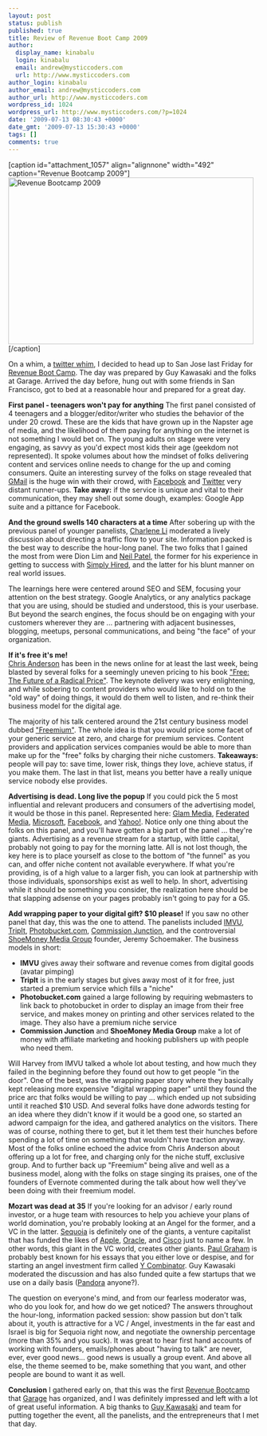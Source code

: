 ```yaml
---
layout: post
status: publish
published: true
title: Review of Revenue Boot Camp 2009
author:
  display_name: kinabalu
  login: kinabalu
  email: andrew@mysticcoders.com
  url: http://www.mysticcoders.com
author_login: kinabalu
author_email: andrew@mysticcoders.com
author_url: http://www.mysticcoders.com
wordpress_id: 1024
wordpress_url: http://www.mysticcoders.com/?p=1024
date: '2009-07-13 08:30:43 +0000'
date_gmt: '2009-07-13 15:30:43 +0000'
tags: []
comments: true
---
```

[caption id="attachment_1057" align="alignnone" width="492" caption="Revenue Bootcamp 2009"]<img src="http://www.mysticcoders.com/wp-content/uploads/2009/07/img_0302.jpg" alt="Revenue Bootcamp 2009" title="Revenue Bootcamp 2009" width="492" height="334" class="size-full wp-image-1057" />[/caption]
<!-- ckey="4BBAF30E" -->
On a whim, a <a href="http://twitter.com/guykawasaki/statuses/2504514954" target="_blank">twitter whim</a>, I decided to head up to San Jose last Friday for <a href="http://revenuebootcamp.garage.com" target="_blank">Revenue Boot Camp</a>.  The day was prepared by Guy Kawasaki and the folks at Garage.  Arrived the day before, hung out with some friends in San Francisco, got to bed at a reasonable hour and prepared for a great day. <a id="more"></a><a id="more-1024"></a>

<strong>First panel - teenagers won't pay for anything</strong>
The first panel consisted of 4 teenagers and a blogger/editor/writer who studies the behavior of the under 20 crowd.  These are the kids that have grown up in the Napster age of media, and the likelihood of them paying for anything on the internet is not something I would bet on.  The young adults on stage were very engaging, as savvy as you'd expect most kids their age (geekdom not represented).  It spoke volumes about how the mindset of folks delivering content and services online needs to change for the up and coming consumers.  Quite an interesting survey of the folks on stage revealed that <a href="http://gmail.com" target="_blank">GMail</a> is the huge win with their crowd, with <a href="http://facebook.com" target="_blank">Facebook</a> and <a href="http://twitter.com" target="_blank">Twitter</a> very distant runner-ups.  <strong>Take away:</strong> if the service is unique and vital to their communication, they may shell out some dough, examples: Google App suite and a pittance for Facebook.

<strong>And the ground swells 140 characters at a time</strong>
After sobering up with the previous panel of younger panelists, <a href="http://www.altimetergroup.com/blog" target="_blank">Charlene Li</a> moderated a lively discussion about directing a traffic flow to your site.  Information packed is the best way to describe the hour-long panel.  The two folks that I gained the most from were Dion Lim and <a href="http://www.quicksprout.com/" target="_blank">Neil Patel</a>, the former for his experience in getting to success with <a href="http://www.simplyhired.com/" target="_blank">Simply Hired</a>, and the latter for his blunt manner on real world issues.

The learnings here were centered around SEO and SEM, focusing your attention on the best strategy.  Google Analytics, or any analytics package that you are using, should be studied and understood, this is your userbase.  But beyond the search engines, the focus should be on engaging with your customers wherever they are ... partnering with adjacent businesses, blogging, meetups, personal communications, and being "the face" of your organization.

<strong>If it's free it's me!</strong><br/>
<a href="http://www.thelongtail.com/" target="_blank">Chris Anderson</a> has been in the news online for at least the last week, being blasted by several folks for a seemingly uneven pricing to his book <a href="http://www.amazon.com/Free-Future-Radical-Chris-Anderson/dp/1401322905" target="_blank">"Free: The Future of a Radical Price"</a>.  The keynote delivery was very enlightening, and while sobering to content providers who would like to hold on to the "old way" of doing things, it would do them well to listen, and re-think their business model for the digital age.

The majority of his talk centered around the 21st century business model dubbed <a href="http://en.wikipedia.org/wiki/Freemium" target="_blank">"Freemium"</a>.  The whole idea is that you would price some facet of your generic service at zero, and charge for premium services.  Content providers and application services companies would be able to more than make up for the "free" folks by charging their niche customers.  <strong>Takeaways:</strong> people will pay to: save time, lower risk, things they love, achieve status, if you make them.  The last in that list, means you better have a really unique service nobody else provides.

<strong>Advertising is dead.  Long live the popup</strong>
If you could pick the 5 most influential and relevant producers and consumers of the advertising model, it would be those in this panel.  Represented here: <a href="http://glam.com" target="_blank">Glam Media</a>, <a href="http://www.federatedmedia.net/" target="_blank">Federated Media</a>, <a href="http://microsoft.com" target="_blank">Microsoft</a>, <a href="http://facebook.com" target="_blank">Facebook</a>, and <a href="http://yahoo.com" target="_blank">Yahoo!</a>.  Notice only one thing about the folks on this panel, and you'll have gotten a big part of the panel ... they're giants.  Advertising as a revenue stream for a startup, with little capital, probably not going to pay for the morning latte.  All is not lost though, the key here is to place yourself as close to the bottom of "the funnel" as you can, and offer niche content not available everywhere.  If what you're providing, is of a high value to a larger fish, you can look at partnership with those individuals, sponsorships exist as well to help.  In short, advertising while it should be something you consider, the realization here should be that slapping adsense on your pages probably isn't going to pay for a G5.

<strong>Add wrapping paper to your digital gift?  $10 please!</strong>
If you saw no other panel that day, this was the one to attend.  The panelists included <a href="http://imvu.com" target="_blank">IMVU</a>, <a href="http://tripit.com" target="_blank">TripIt</a>, <a href="http://photobucket.com" target="_blank">Photobucket.com</a>, <a href="http://cj.com" target="_blank">Commission Junction</a>, and the controversial <a href="http://shoemoney.com" target="_blank">ShoeMoney Media Group</a> founder, Jeremy Schoemaker.  The business models in short: 

<ul>
<li><strong>IMVU</strong> gives away their software and revenue comes from digital goods (avatar pimping)</li>
<li><strong>TripIt</strong> is in the early stages but gives away most of it for free, just started a premium service which fills a "niche"</li>
<li><strong>Photobucket.com</strong> gained a large following by requiring webmasters to link back to photobucket in order to display an image from their free service, and makes money on printing and other services related to the image.  They also have a premium niche service</li>
<li><strong>Commission Junction</strong> and <strong>ShoeMoney Media Group</strong> make a lot of money with affiliate marketing and hooking publishers up with people who need them.
</ul>

Will Harvey from IMVU talked a whole lot about testing, and how much they failed in the beginning before they found out how to get people "in the door".  One of the best, was the wrapping paper story where they basically kept releasing more expensive "digital wrapping paper" until they found the price arc that folks would be willing to pay ... which ended up not subsiding until it reached $10 USD.  And several folks have done adwords testing for an idea where they didn't know if it would be a good one, so started an adword campaign for the idea, and gathered analytics on the visitors.  There was of course, nothing there to get, but it let them test their hunches before spending a lot of time on something that wouldn't have traction anyway.  Most of the folks online echoed the advice from Chris Anderson about offering up a lot for free, and charging only for the niche stuff, exclusive group.  And to further back up "Freemium" being alive and well as a business model, along with the folks on stage singing its praises, one of the founders of Evernote commented during the talk about how well they've been doing with their freemium model.

<strong>Mozart was dead at 35</strong>
If you're looking for an advisor / early round investor, or a huge team with resources to help you achieve your plans of world domination, you're probably looking at an Angel for the former, and a VC in the latter.  <a href="http://www.sequoiacap.com/" target="_blank" onclick="pageTracker._trackPageview('http://www.sequoiacap.com/');">Sequoia</a> is definitely one of the giants, a venture capitalist that has funded the likes of <a href="http://apple.com" target="_blank">Apple</a>, <a href="http://oracle.com" target="_blank">Oracle</a>, and <a href="http://cisco.com" target="_blank">Cisco</a> just to name a few.  In other words, this giant in the VC world, creates other giants.  <a href="http://www.paulgraham.com/articles.html" target="_blank">Paul Graham</a> is probably best known for his essays that you either love or despise, and for starting an angel investment firm called <a href="http://ycombinator.com">Y Combinator</a>.  Guy Kawasaki moderated the discussion and has also funded quite a few startups that we use on a daily basis (<a href="http://pandora.com" target="_blank">Pandora</a> anyone?).

The question on everyone's mind, and from our fearless moderator was, who do you look for, and how do we get noticed?  The answers throughout the hour-long, information packed session: show passion but don't talk about it, youth is attractive for a VC / Angel, investments in the far east and Israel is big for Sequoia right now, and negotiate the ownership percentage (more than 35% and you suck).  It was great to hear first hand accounts of working with founders, emails/phones about "having to talk" are never, ever, ever good news... good news is usually a group event.  And above all else, the theme seemed to be, make something that you want, and other people are bound to want it as well.

<strong>Conclusion</strong>
I gathered early on, that this was the first <a href="http://revenuebootcamp.garage.com" target="_blank">Revenue Bootcamp</a> that <a href="http://garage.com" target="_blank">Garage</a> has organized, and I was definitely impressed and left with a lot of great useful information.  A big thanks to <a href="http://guykawasaki.com" target="_blank">Guy Kawasaki</a> and team for putting together the event, all the panelists, and the entrepreneurs that I met that day.

